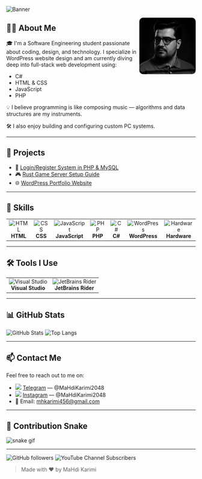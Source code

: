 ![Banner](https://capsule-render.vercel.app/api?type=waving&color=0:283593,100:1E88E5&height=200&section=header&text=Hi%20There!%20I'm%20MaHdi%20Karimi%20👋&fontColor=ffffff&fontSize=30&fontAlignY=35)

<img src="profile.jpg" width="150" align="right" style="border-radius: 10px;" />

## 👨‍💻 About Me
🎓 I'm a Software Engineering student passionate about coding, design, and technology. I specialize in WordPress website design and am currently diving deep into full-stack web development using:

- C#
- HTML & CSS
- JavaScript
- PHP

💡 I believe programming is like composing music — algorithms and data structures are my instruments.

🛠️ I also enjoy building and configuring custom PC systems.

---

## 📂 Projects

- 🔐 [Login/Register System in PHP & MySQL](https://github.com/MahdiKarimi2048)
- 🎮 [Rust Game Server Setup Guide](https://github.com/MahdiKarimi2048)
- 🌐 [WordPress Portfolio Website](https://github.com/MahdiKarimi2048)

---

## 🚀 Skills
<table>
  <tr>
    <td align="center">
      <img src="https://img.icons8.com/color/48/000000/html-5.png" alt="HTML" width="40"/><br/>
      <strong>HTML</strong>
    </td>
    <td align="center">
      <img src="https://img.icons8.com/color/48/000000/css3.png" alt="CSS" width="40"/><br/>
      <strong>CSS</strong>
    </td>
    <td align="center">
      <img src="https://img.icons8.com/color/48/000000/javascript.png" alt="JavaScript" width="40"/><br/>
      <strong>JavaScript</strong>
    </td>
    <td align="center">
      <img src="https://img.icons8.com/officel/48/000000/php-logo.png" alt="PHP" width="40"/><br/>
      <strong>PHP</strong>
    </td>
    <td align="center">
      <img src="https://img.icons8.com/color/48/000000/c-sharp-logo.png" alt="C#" width="40"/><br/>
      <strong>C#</strong>
    </td>
    <td align="center">
      <img src="https://img.icons8.com/color/48/000000/wordpress.png" alt="WordPress" width="40"/><br/>
      <strong>WordPress</strong>
    </td>
    <td align="center">
      <img src="https://img.icons8.com/color/48/000000/electronics.png" alt="Hardware" width="40"/><br/>
      <strong>Hardware</strong>
    </td>
  </tr>
</table>

---

## 🛠 Tools I Use
<table>
  <tr>
    <td align="center">
      <img src="https://img.icons8.com/color/48/000000/visual-studio.png" alt="Visual Studio" width="40"/><br/>
      <strong>Visual Studio</strong>
    </td>
    <td align="center">
      <img src="https://resources.jetbrains.com/storage/products/rider/img/meta/rider_logo_300x300.png" alt="JetBrains Rider" width="40"/><br/>
      <strong>JetBrains Rider</strong>
    </td>
  </tr>
</table>

---

## 📊 GitHub Stats
![GitHub Stats](https://github-readme-stats.vercel.app/api?username=MahdiKarimi2048&show_icons=true&theme=radical)
![Top Langs](https://github-readme-stats.vercel.app/api/top-langs/?username=MahdiKarimi2048&layout=compact&theme=radical)

---

## 📫 Contact Me
Feel free to reach out to me on:

- <img src="https://img.icons8.com/fluency/48/telegram-app.png" width="20"/> [Telegram](https://t.me/MaHdiKarimi2048) — @MaHdiKarimi2048
- <img src="https://img.icons8.com/fluency/48/instagram-new.png" width="20"/> [Instagram](https://instagram.com/MaHdiKarimi2048) — @MaHdiKarimi2048
- 📧 Email: mhkarimi456@gmail.com

---

## 🐍 Contribution Snake

![snake gif](https://raw.githubusercontent.com/MahdiKarimi2048/MahdiKarimi2048/output/github-contribution-grid-snake.gif)


---

![GitHub followers](https://img.shields.io/github/followers/MahdiKarimi2048?style=social)
![YouTube Channel Subscribers](https://img.shields.io/youtube/channel/subscribers/UC0MyCustomID?style=social)

> Made with ❤️ by MaHdi Karimi
